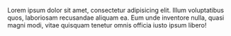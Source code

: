 Lorem ipsum dolor sit amet, consectetur adipisicing elit. Illum voluptatibus quos, laboriosam recusandae aliquam ea. Eum unde inventore nulla, quasi magni modi, vitae quisquam tenetur omnis officia iusto ipsum libero!